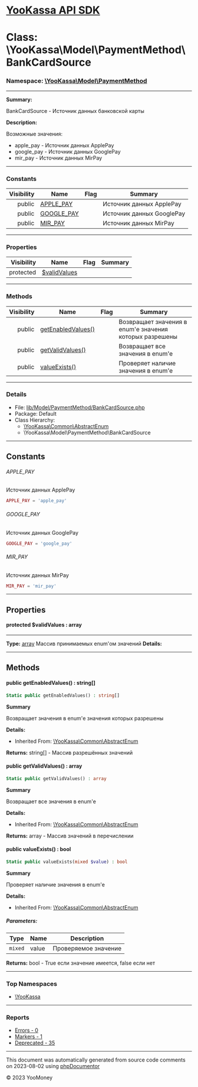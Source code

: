 # [YooKassa API SDK](../home.md)

# Class: \YooKassa\Model\PaymentMethod\BankCardSource
### Namespace: [\YooKassa\Model\PaymentMethod](../namespaces/yookassa-model-paymentmethod.md)
---
**Summary:**

BankCardSource - Источник данных банковской карты

**Description:**

Возможные значения:
- apple_pay - Источник данных ApplePay
- google_pay - Источник данных GooglePay
- mir_pay - Источник данных MirPay

---
### Constants
| Visibility | Name | Flag | Summary |
| ----------:| ---- | ---- | ------- |
| public | [APPLE_PAY](YooKassa-Model-PaymentMethod-BankCardSource.md#constant_APPLE_PAY) |  | Источник данных ApplePay |
| public | [GOOGLE_PAY](YooKassa-Model-PaymentMethod-BankCardSource.md#constant_GOOGLE_PAY) |  | Источник данных GooglePay |
| public | [MIR_PAY](YooKassa-Model-PaymentMethod-BankCardSource.md#constant_MIR_PAY) |  | Источник данных MirPay |

---
### Properties
| Visibility | Name | Flag | Summary |
| ----------:| ---- | ---- | ------- |
| protected | [$validValues](YooKassa-Model-PaymentMethod-BankCardSource.md#property_validValues) |  |  |

---
### Methods
| Visibility | Name | Flag | Summary |
| ----------:| ---- | ---- | ------- |
| public | [getEnabledValues()](YooKassa-Common-AbstractEnum.md#method_getEnabledValues) |  | Возвращает значения в enum'е значения которых разрешены |
| public | [getValidValues()](YooKassa-Common-AbstractEnum.md#method_getValidValues) |  | Возвращает все значения в enum'e |
| public | [valueExists()](YooKassa-Common-AbstractEnum.md#method_valueExists) |  | Проверяет наличие значения в enum'e |

---
### Details
* File: [lib/Model/PaymentMethod/BankCardSource.php](../../lib/Model/PaymentMethod/BankCardSource.php)
* Package: Default
* Class Hierarchy: 
  * [\YooKassa\Common\AbstractEnum](YooKassa-Common-AbstractEnum.md)
  * \YooKassa\Model\PaymentMethod\BankCardSource

---
## Constants
<a name="constant_APPLE_PAY" class="anchor"></a>
###### APPLE_PAY
Источник данных ApplePay

```php
APPLE_PAY = 'apple_pay'
```


<a name="constant_GOOGLE_PAY" class="anchor"></a>
###### GOOGLE_PAY
Источник данных GooglePay

```php
GOOGLE_PAY = 'google_pay'
```


<a name="constant_MIR_PAY" class="anchor"></a>
###### MIR_PAY
Источник данных MirPay

```php
MIR_PAY = 'mir_pay'
```



---
## Properties
<a name="property_validValues"></a>
#### protected $validValues : array
---
**Type:** <a href="../array"><abbr title="array">array</abbr></a>
Массив принимаемых enum&#039;ом значений
**Details:**



---
## Methods
<a name="method_getEnabledValues" class="anchor"></a>
#### public getEnabledValues() : string[]

```php
Static public getEnabledValues() : string[]
```

**Summary**

Возвращает значения в enum'е значения которых разрешены

**Details:**
* Inherited From: [\YooKassa\Common\AbstractEnum](YooKassa-Common-AbstractEnum.md)

**Returns:** string[] - Массив разрешённых значений


<a name="method_getValidValues" class="anchor"></a>
#### public getValidValues() : array

```php
Static public getValidValues() : array
```

**Summary**

Возвращает все значения в enum'e

**Details:**
* Inherited From: [\YooKassa\Common\AbstractEnum](YooKassa-Common-AbstractEnum.md)

**Returns:** array - Массив значений в перечислении


<a name="method_valueExists" class="anchor"></a>
#### public valueExists() : bool

```php
Static public valueExists(mixed $value) : bool
```

**Summary**

Проверяет наличие значения в enum'e

**Details:**
* Inherited From: [\YooKassa\Common\AbstractEnum](YooKassa-Common-AbstractEnum.md)

##### Parameters:
| Type | Name | Description |
| ---- | ---- | ----------- |
| <code lang="php">mixed</code> | value  | Проверяемое значение |

**Returns:** bool - True если значение имеется, false если нет



---

### Top Namespaces

* [\YooKassa](../namespaces/yookassa.md)

---

### Reports
* [Errors - 0](../reports/errors.md)
* [Markers - 1](../reports/markers.md)
* [Deprecated - 35](../reports/deprecated.md)

---

This document was automatically generated from source code comments on 2023-08-02 using [phpDocumentor](http://www.phpdoc.org/)

&copy; 2023 YooMoney